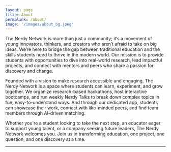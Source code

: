 ```yaml
---
layout: page
title: About
permalink: /about/
image: '/images/about_bg.jpeg'
---
```


The Nerdy Network is more than just a community; it’s a movement of young innovators, thinkers, and creators who aren’t afraid to take on big ideas. We’re here to bridge the gap between traditional education and the skills students need to thrive in the modern world. Our mission is to provide students with opportunities to dive into real-world research, lead impactful projects, and connect with mentors and peers who share a passion for discovery and change.

Founded with a vision to make research accessible and engaging, The Nerdy Network is a space where students can learn, experiment, and grow together. We organize research-based hackathons, host interactive bootcamps, and run weekly Nerdy Talks to break down complex topics in fun, easy-to-understand ways. And through our dedicated app, students can showcase their work, connect with like-minded peers, and find team members through AI-driven matching.

Whether you're a student looking to take the next step, an educator eager to support young talent, or a company seeking future leaders, The Nerdy Network welcomes you. Join us in transforming education, one project, one question, and one discovery at a time.

<hr>